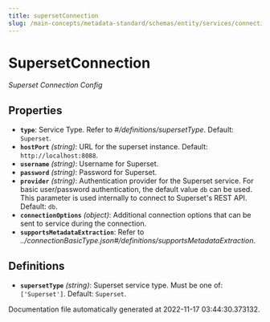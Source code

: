 ```yaml
---
title: supersetConnection
slug: /main-concepts/metadata-standard/schemas/entity/services/connections/dashboard/supersetconnection
---
```


# SupersetConnection

*Superset Connection Config*

## Properties

- **`type`**: Service Type. Refer to *#/definitions/supersetType*. Default: `Superset`.
- **`hostPort`** *(string)*: URL for the superset instance. Default: `http://localhost:8088`.
- **`username`** *(string)*: Username for Superset.
- **`password`** *(string)*: Password for Superset.
- **`provider`** *(string)*: Authentication provider for the Superset service. For basic user/password authentication, the default value `db` can be used. This parameter is used internally to connect to Superset's REST API. Default: `db`.
- **`connectionOptions`** *(object)*: Additional connection options that can be sent to service during the connection.
- **`supportsMetadataExtraction`**: Refer to *../connectionBasicType.json#/definitions/supportsMetadataExtraction*.
## Definitions

- **`supersetType`** *(string)*: Superset service type. Must be one of: `['Superset']`. Default: `Superset`.


Documentation file automatically generated at 2022-11-17 03:44:30.373132.
